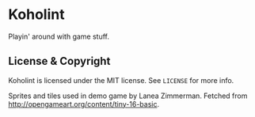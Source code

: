 # Koholint

Playin' around with game stuff.

## License & Copyright

Koholint is licensed under the MIT license. See `LICENSE` for more info.

Sprites and tiles used in demo game by Lanea Zimmerman. Fetched from
http://opengameart.org/content/tiny-16-basic.
